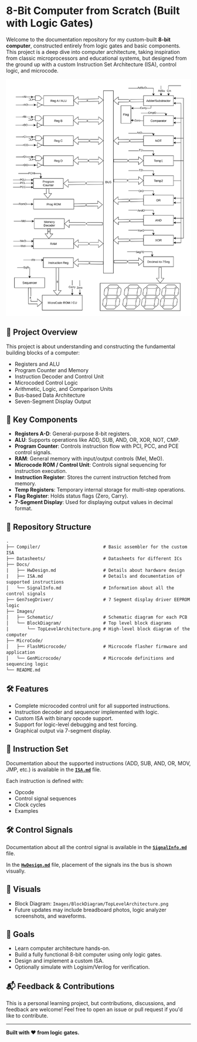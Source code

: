 
# 8-Bit Computer from Scratch (Built with Logic Gates)

Welcome to the documentation repository for my custom-built **8-bit computer**, constructed entirely from logic gates
and basic components. This project is a deep dive into computer architecture, taking inspiration from classic
microprocessors and educational systems, but designed from the ground up with a custom Instruction Set Architecture (ISA),
 control logic, and microcode.

![Top-Level Architecture](Images/BlockDiagram/TopLevelArchitecture.svg)

## 🔧 Project Overview

This project is about understanding and constructing the fundamental building blocks of a computer:

- Registers and ALU
- Program Counter and Memory
- Instruction Decoder and Control Unit
- Microcoded Control Logic
- Arithmetic, Logic, and Comparison Units
- Bus-based Data Architecture
- Seven-Segment Display Output

## 🧠 Key Components

- **Registers A-D**: General-purpose 8-bit registers.
- **ALU**: Supports operations like ADD, SUB, AND, OR, XOR, NOT, CMP.
- **Program Counter**: Controls instruction flow with PCI, PCC, and PCE control signals.
- **RAM**: General memory with input/output controls (MeI, MeO).
- **Microcode ROM / Control Unit**: Controls signal sequencing for instruction execution.
- **Instruction Register**: Stores the current instruction fetched from memory.
- **Temp Registers**: Temporary internal storage for multi-step operations.
- **Flag Register**: Holds status flags (Zero, Carry).
- **7-Segment Display**: Used for displaying output values in decimal format.

## 📁 Repository Structure

```
.
├── Compiler/                        # Basic assembler for the custom ISA
├── Datasheets/                      # Datasheets for different ICs
├── Docs/
|   ├── HwDesign.md                  # Details about hardware design
|   ├── ISA.md                       # Details and documentation of supported instructions
│   └── SignalInfo.md                # Information about all the control signals
├── Gen7segDriver/                   # 7 Segment display driver EEPROM logic
├── Images/
│   ├── Schematic/                   # Schematic diagram for each PCB
│   └── BlockDiagram/                # Top level block diagrams
|       └── TopLevelArchitecture.png # High-level block diagram of the computer
├── MicroCode/
│   ├── FlashMicrocode/              # Microcode flasher firmware and application
│   └── GenMicrocode/                # Microcode definitions and sequencing logic
└── README.md
```

## 🛠 Features

- Complete microcoded control unit for all supported instructions.
- Instruction decoder and sequencer implemented with logic.
- Custom ISA with binary opcode support.
- Support for logic-level debugging and test forcing.
- Graphical output via 7-segment display.


## 🧾 Instruction Set

Documentation about the supported instructions (ADD, SUB, AND, OR, MOV, JMP, etc.) is available in the
**[`ISA.md`](Docs/ISA.md)** file.

Each instruction is defined with:
- Opcode
- Control signal sequences
- Clock cycles
- Examples


## 🛠 Control Signals
Documentation about all the control signal is available in the **[`SignalInfo.md`](Docs/SignalInfo.md)** file.

In the **[`HwDesign.md`](Docs/HwDesign.md)** file, placement of the signals ins the bus is shown visually.


## 📸 Visuals

- Block Diagram: `Images/BlockDiagram/TopLevelArchitecture.png`
- Future updates may include breadboard photos, logic analyzer screenshots, and waveforms.

## 🎯 Goals

- Learn computer architecture hands-on.
- Build a fully functional 8-bit computer using only logic gates.
- Design and implement a custom ISA.
- Optionally simulate with Logisim/Verilog for verification.

## 📬 Feedback & Contributions

This is a personal learning project, but contributions, discussions, and feedback are welcome! Feel free to open an
issue or pull request if you'd like to contribute.

---

**Built with ❤️ from logic gates.**
